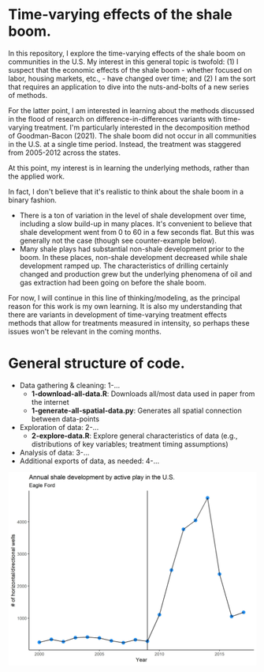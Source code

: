 # Time-varying effects of the shale boom.

In this repository, I explore the time-varying effects of the shale boom on communities in the U.S. My interest in this general topic is twofold: (1) I suspect that the economic effects of the shale boom - whether focused on labor, housing markets, etc., - have changed over time; and (2) I am the sort that requires an application to dive into the nuts-and-bolts of a new series of methods. 

For the latter point, I am interested in learning about the methods discussed in the flood of research on difference-in-differences variants with time-varying treatment. I'm particularly interested in the decomposition method of Goodman-Bacon (2021). The shale boom did not occur in all communities in the U.S. at a single time period. Instead, the treatment was staggered from 2005-2012 across the states. 

At this point, my interest is in learning the underlying methods, rather than the applied work. 

In fact, I don't believe that it's realistic to think about the shale boom in a binary fashion. 

* There is a ton of variation in the level of shale development over time, including a slow build-up in many places. It's convenient to believe that shale development went from 0 to 60 in a few seconds flat. But this was generally not the case (though see counter-example below).
* Many shale plays had substantial non-shale development prior to the boom. In these places, non-shale development decreased while shale development ramped up. The characteristics of drilling certainly changed and production grew but the underlying phenomena of oil and gas extraction had been going on before the shale boom. 

For now, I will continue in this line of thinking/modeling, as the principal reason for this work is my own learning. It is also my understanding that there are variants in development of time-varying treatment effects methods that allow for treatments measured in intensity, so perhaps these issues won't be relevant in the coming months.

# General structure of code.
* Data gathering & cleaning: 1-...
  * __1-download-all-data.R__: Downloads all/most data used in paper from the internet
  * __1-generate-all-spatial-data.py__: Generates all spatial connection between data-points
* Exploration of data: 2-...
  * __2-explore-data.R__: Explore general characteristics of data (e.g., distributions of key variables; treatment timing assumptions)
* Analysis of data: 3-...
* Additional exports of data, as needed: 4-...

![0-60mph?](https://github.com/aboslett/shale-varying/blob/main/figures/Figure_X_Shale_Development_in_Eagle%20Ford_Play.jpg)